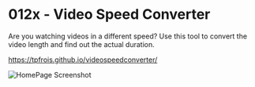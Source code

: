 # 012x - Video Speed Converter

Are you watching videos in a different speed? Use this tool to convert the video length and find out the actual duration.

https://tpfrois.github.io/videospeedconverter/

![HomePage Screenshot](https://i.imgur.com/EBlnUbm.png)
